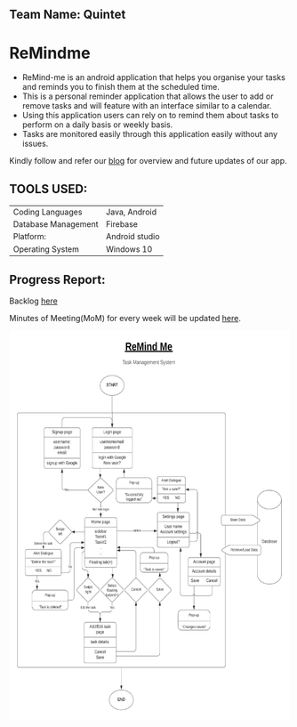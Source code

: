 ## Team Name: Quintet
# ReMindme 
- ReMind-me is an android application that helps you organise your tasks and reminds you to finish them at the scheduled time.
- This is a personal reminder application that allows the user to add or remove tasks and will feature with an interface similar to a calendar.
- Using this application users can rely on to remind them about tasks to perform on a daily basis or weekly basis. 
- Tasks are monitored easily through this application easily without any issues.

Kindly follow and refer our [blog](https://quintet-remind-me.blogspot.com/) for overview and future updates of our app.

## TOOLS USED:
 |    |   |
| --- | --- |
Coding Languages    | Java, Android  
Database Management | Firebase          
Platform:           | Android studio 
Operating System    | Windows 10 

## Progress Report:
Backlog [here](https://github.com/DineshMedicharla/ReMindme/tree/master/Backlogs)

Minutes of Meeting(MoM) for every week will be updated [here](https://github.com/TeamQuintet/ReMindme/tree/master/Minutes-of-Meeting).

<img src="images/ReMind%20Me.png" width=650 height=700>
